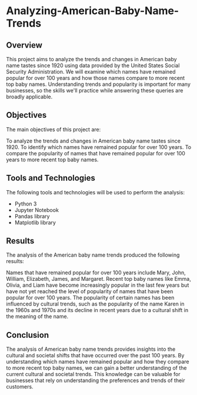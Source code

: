 # Analyzing-American-Baby-Name-Trends
## Overview
This project aims to analyze the trends and changes in American baby name tastes since 1920 using data provided by the United States Social Security Administration. We will examine which names have remained popular for over 100 years and how those names compare to more recent top baby names. Understanding trends and popularity is important for many businesses, so the skills we'll practice while answering these queries are broadly applicable.

## Objectives
The main objectives of this project are:

To analyze the trends and changes in American baby name tastes since 1920.
To identify which names have remained popular for over 100 years.
To compare the popularity of names that have remained popular for over 100 years to more recent top baby names.
## Tools and Technologies
The following tools and technologies will be used to perform the analysis:

- Python 3
- Jupyter Notebook
- Pandas library
- Matplotlib library
## Results
The analysis of the American baby name trends produced the following results:

Names that have remained popular for over 100 years include Mary, John, William, Elizabeth, James, and Margaret.
Recent top baby names like Emma, Olivia, and Liam have become increasingly popular in the last few years but have not yet reached the level of popularity of names that have been popular for over 100 years.
The popularity of certain names has been influenced by cultural trends, such as the popularity of the name Karen in the 1960s and 1970s and its decline in recent years due to a cultural shift in the meaning of the name.
## Conclusion
The analysis of American baby name trends provides insights into the cultural and societal shifts that have occurred over the past 100 years. By understanding which names have remained popular and how they compare to more recent top baby names, we can gain a better understanding of the current cultural and societal trends. This knowledge can be valuable for businesses that rely on understanding the preferences and trends of their customers.
